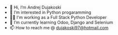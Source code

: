 - 👋 Hi, I’m Andrej Dujakoski
- 👀 I’m interested in Python progaramming
- 👨‍💻 I'm working as a Full Stack Python Developer
- 🌱 I’m currently learning Odoo, Django and Selenium
- 📫 How to reach me @ dujakoski97@hotmail.com

<!---
andrejdujako/andrejdujako is a ✨ special ✨ repository because its `README.md` (this file) appears on your GitHub profile.
You can click the Preview link to take a look at your changes.
--->
